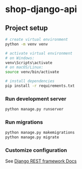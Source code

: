 # shop-django-api

## Project setup

```bash
# create virtual environment
python -m venv venv

# activate virtual environment
# on Windows:
venv\Scripts\activate
# on macOS/Linux:
source venv/bin/activate

# install dependencies
pip install -r requirements.txt
```

### Run development server

```bash
python manage.py runserver
```

### Run migrations

```bash
python manage.py makemigrations
python manage.py migrate
```


### Customize configuration

See [Django REST framework Docs](https://www.django-rest-framework.org/)